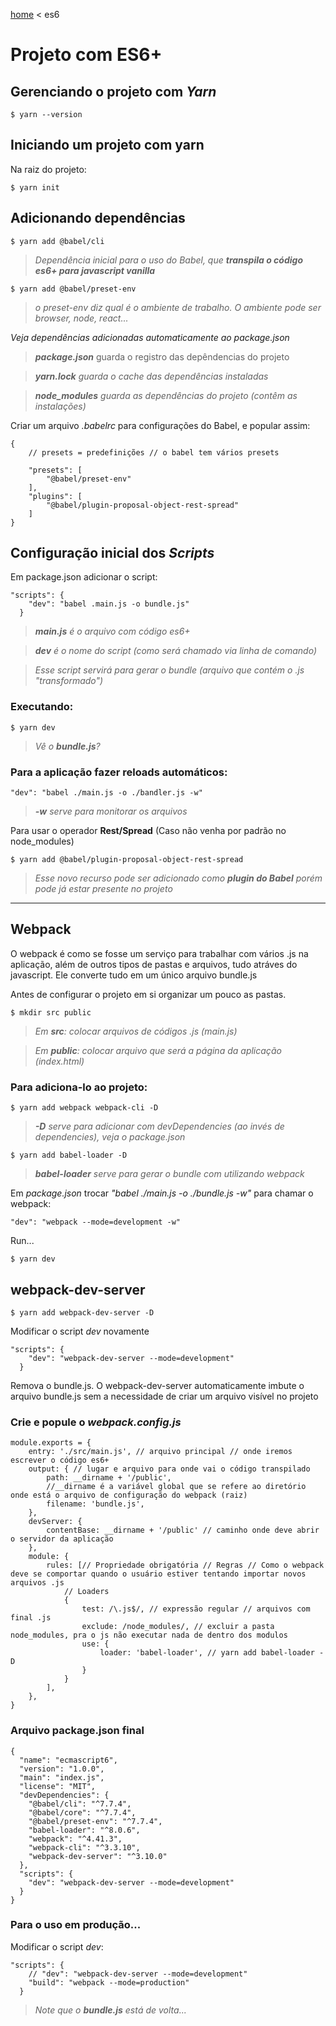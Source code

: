 [home](../README.md) < es6

# Projeto com ES6+

## Gerenciando o projeto com _Yarn_

`$ yarn --version`

## Iniciando um projeto com yarn

Na raiz do projeto:

`$ yarn init`

## Adicionando dependências

`$ yarn add @babel/cli`
>_Dependência inicial para o uso do Babel, que **transpila o código es6+ para javascript vanilla**_

`$ yarn add @babel/preset-env`
>_o preset-env diz qual é o ambiente de trabalho. O ambiente pode ser browser, node, react..._

_Veja dependências adicionadas automaticamente ao package.json_

>_**package.json**_ guarda o registro das depêndencias do projeto

>_**yarn.lock** guarda o cache das dependências instaladas_

>_**node_modules** guarda as dependências do projeto (contêm as instalações)_

Criar um arquivo _.babelrc_ para configurações do Babel, e popular assim:

```
{
	// presets = predefinições // o babel tem vários presets
	
	"presets": [
		"@babel/preset-env"
	], 
	"plugins": [
		"@babel/plugin-proposal-object-rest-spread"
	]
}
```
## Configuração inicial dos _Scripts_

Em package.json adicionar o script:

```
"scripts": {
    "dev": "babel .main.js -o bundle.js"
  }
  ```
  
  >_**main.js** é o arquivo com código es6+_
  
  >_**dev** é o nome do script (como será chamado via linha de comando)_
  
  >_Esse script servirá para gerar o bundle (arquivo que contém o .js "transformado")_

### Executando:

`$ yarn dev`
>_Vê o **bundle.js**?_

### Para a aplicação fazer reloads automáticos:

`"dev": "babel ./main.js -o ./bandler.js -w"`
>_**-w** serve para monitorar os arquivos_

Para usar o operador **Rest/Spread** (Caso não venha por padrão no node_modules) 

`$ yarn add @babel/plugin-proposal-object-rest-spread`
>_Esse novo recurso pode ser adicionado como **plugin do Babel** porém pode já estar presente no projeto_

--------------

## Webpack

O webpack é como se fosse um serviço para trabalhar com vários .js na aplicação, além de outros tipos de pastas e arquivos, tudo atráves do javascript. Ele converte tudo em um único arquivo bundle.js

Antes de configurar o projeto em si organizar um pouco as pastas.

`$ mkdir src public`

>_Em **src**: colocar arquivos de códigos .js (main.js)_

>_Em **public**: colocar arquivo que será a página da aplicação (index.html)_

### Para adiciona-lo ao projeto:

`$ yarn add webpack webpack-cli -D`
>_**-D** serve para adicionar com devDependencies (ao invés de dependencies), veja o package.json_

`$ yarn add babel-loader -D`
>_**babel-loader** serve para gerar o bundle com utilizando webpack_

Em _package.json_ trocar _"babel ./main.js -o ./bundle.js -w"_ para chamar o webpack:

`"dev": "webpack --mode=development -w"`

Run...

`$ yarn dev`

## webpack-dev-server

`$ yarn add webpack-dev-server -D`

Modificar o script _dev_ novamente

```
"scripts": {
    "dev": "webpack-dev-server --mode=development"
  }
```

Remova o bundle.js. O webpack-dev-server automaticamente imbute o arquivo bundle.js sem a necessidade de criar um arquivo visível no projeto

### Crie e popule o _webpack.config.js_

```
module.exports = {
    entry: './src/main.js', // arquivo principal // onde iremos escrever o código es6+
    output: { // lugar e arquivo para onde vai o código transpilado
        path: __dirname + '/public', 
        //__dirname é a variável global que se refere ao diretório onde está o arquivo de configuração do webpack (raiz) 
        filename: 'bundle.js',
    },
    devServer: {
        contentBase: __dirname + '/public' // caminho onde deve abrir o servidor da aplicação
    },
    module: {
        rules: [// Propriedade obrigatória // Regras // Como o webpack deve se comportar quando o usuário estiver tentando importar novos arquivos .js
            // Loaders
            {
                test: /\.js$/, // expressão regular // arquivos com final .js
                exclude: /node_modules/, // excluir a pasta node_modules, pra o js não executar nada de dentro dos modulos
                use: {
                    loader: 'babel-loader', // yarn add babel-loader -D
                }
            }
        ],
    },
}
```

### Arquivo package.json final

```
{
  "name": "ecmascript6",
  "version": "1.0.0",
  "main": "index.js",
  "license": "MIT",
  "devDependencies": {
    "@babel/cli": "^7.7.4",
    "@babel/core": "^7.7.4",
    "@babel/preset-env": "^7.7.4",
    "babel-loader": "^8.0.6",
    "webpack": "^4.41.3",
    "webpack-cli": "^3.3.10",
    "webpack-dev-server": "^3.10.0"
  },
  "scripts": {
    "dev": "webpack-dev-server --mode=development"
  }
}
```

### Para o uso em produção...

Modificar o script _dev_:

```
"scripts": {
	// "dev": "webpack-dev-server --mode=development"
	"build": "webpack --mode=production"
  }
  ```
  
  >_Note que o **bundle.js** está de volta..._